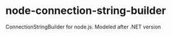 node-connection-string-builder
==============================

ConnectionStringBuilder for node.js. Modeled after .NET version
